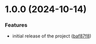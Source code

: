 # 1.0.0 (2024-10-14)


### Features

* initial release of the project ([baf87f8](https://github.com/applize-io/drupalworkspace/commit/baf87f8052ee19f2e869dd1e032fb45f38398c68))
